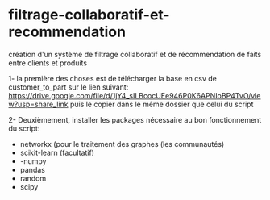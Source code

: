 # filtrage-collaboratif-et-recommendation


création d'un système de filtrage collaboratif et de récommendation de faits entre clients et produits


1- la première des choses est de télécharger la base en csv de customer_to_part sur le lien suivant:
https://drive.google.com/file/d/1jY4_sILBcocUEe946P0K6APNIoBP4TvO/view?usp=share_link
puis le copier dans le même dossier que celui du script 

2- Deuxièmement, installer les packages nécessaire au bon fonctionnement du script:

<ul>
  <li>networkx (pour le traitement des graphes (les communautés)</li>
  <li>scikit-learn (facultatif)</li>
  <li>-numpy</li>
  <li>pandas</li>
  <li>random</li>
  <li>scipy</li>
</ul>
